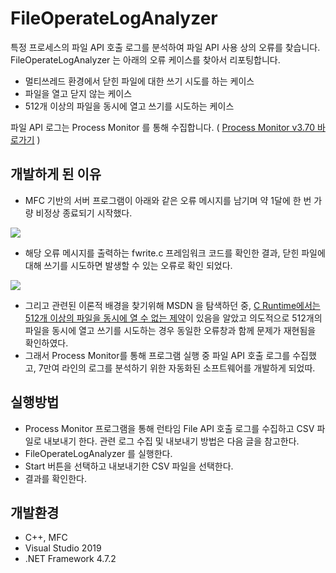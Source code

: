 # FileOperateLogAnalyzer

특정 프로세스의 파일 API 호출 로그를 분석하여 파일 API 사용 상의 오류를 찾습니다. FileOperateLogAnalyzer 는 아래의 오류 케이스를 찾아서 리포팅합니다.
- 멀티쓰레드 환경에서 닫힌 파일에 대한 쓰기 시도를 하는 케이스
- 파일을 열고 닫지 않는 케이스 
- 512개 이상의 파일을 동시에 열고 쓰기를 시도하는 케이스 

파일 API 로그는 Process Monitor 를 통해 수집합니다. ( [Process Monitor v3.70 바로가기](https://docs.microsoft.com/en-us/sysinternals/downloads/procmon) )

## 개발하게 된 이유 
- MFC 기반의 서버 프로그램이 아래와 같은 오류 메시지를 남기며 약 1달에 한 번 가량 비정상 종료되기 시작했다.

![](https://images.velog.io/images/joosing/post/a43108da-c2cb-4f50-9c65-8dad44ad0dbd/image.png)
- 해당 오류 메시지를 출력하는 fwrite.c 프레임워크 코드를 확인한 결과, 닫힌 파일에 대해 쓰기를 시도하면 발생할 수 있는 오류로 확인 되었다. 

![](https://images.velog.io/images/joosing/post/267da9d2-1698-4883-b1ae-27046dcc6b84/image.png)
- 그리고 관련된 이론적 배경을 찾기위해 MSDN 을 탐색하던 중, [C Runtime에서는 512개 이상의 파일을 동시에 열 수 없는 제약](https://docs.microsoft.com/en-us/cpp/c-runtime-library/reference/setmaxstdio?view=msvc-160&viewFallbackFrom=vs-2019#:~:text=By%20default%2C%20up%20to%20512,use%20of%20the%20_setmaxstdio%20function)이 있음을 알았고 의도적으로 512개의 파일을 동시에 열고 쓰기를 시도하는 경우 동일한 오류창과 함께 문제가 재현됨을 확인하였다. 
- 그래서 Process Monitor를 통해 프로그램 실행 중 파일 API 호출 로그를 수집했고, 7만여 라인의 로그를 분석하기 위한 자동화된 소프트웨어를 개발하게 되었따. 


## 실행방법
- Process Monitor 프로그램을 통해 런타임 File API 호출 로그를 수집하고 CSV 파일로 내보내기 한다. 관련 로그 수집 및 내보내기 방법은 다음 글을 참고한다. 
- FileOperateLogAnalyzer 를 실행한다.
- Start 버튼을 선택하고 내보내기한 CSV 파일을 선택한다.
- 결과를 확인한다. 

## 개발환경 
- C++, MFC 
- Visual Studio 2019
- .NET Framework 4.7.2 
